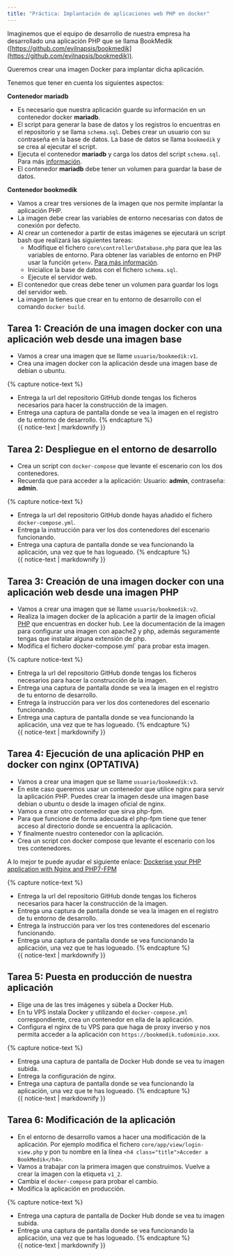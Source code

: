 ```yaml
---
title: "Práctica: Implantación de aplicaciones web PHP en docker"
---
```


Imaginemos que el equipo de desarrollo de nuestra empresa ha desarrollado una aplicación PHP que se llama BookMedik ([https://github.com/evilnapsis/bookmedik](https://github.com/evilnapsis/bookmedik)).

Queremos crear una imagen Docker para implantar dicha aplicación.

Tenemos que tener en cuenta los siguientes aspectos:

**Contenedor mariadb**

* Es necesario que nuestra aplicación guarde su información en un contenedor docker **mariadb**.
*  El script para generar la base de datos y los registros lo encuentras en el repositorio y se llama `schema.sql`. Debes crear un usuario con su contraseña en la base de datos. La base de datos se llama `bookmedik` y se crea al ejecutar el script.
* Ejecuta el contenedor **mariadb** y carga los datos del script `schema.sql`. Para más [información](https://gist.github.com/spalladino/6d981f7b33f6e0afe6bb).
* El contenedor **mariadb** debe tener un volumen para guardar la base de datos.

**Contenedor bookmedik**

* Vamos a crear tres versiones de la imagen que nos permite implantar la aplicación PHP.
* La imagen debe crear las variables de entorno necesarias con datos de conexión por defecto.
* Al crear un contenedor a partir de estas imágenes se ejecutará un script bash que realizará las siguientes tareas:
    * Modifique el fichero `core\controller\Database.php` para que lea las variables de entorno. Para obtener las variables de entorno en PHP usar la función `getenv`. [Para más información](http://php.net/manual/es/function.getenv.php).
    * Inicialice la base de datos con el fichero `schema.sql`.
    * Ejecute el servidor web.
* El contenedor que creas debe tener un volumen para guardar los logs del servidor web.
* La imagen la tienes que crear en tu entorno de desarrollo con el comando `docker build`.

## Tarea 1: Creación de una imagen docker con una aplicación web desde una imagen base

* Vamos a crear una imagen que se llame `usuario/bookmedik:v1`.
* Crea una imagen docker con la aplicación desde una imagen base de debian o ubuntu.

{% capture notice-text %} 
* Entrega la url del repositorio GitHub donde tengas los ficheros necesarios para hacer la construcción de la imagen.
* Entrega una captura de pantalla donde se vea la imagen en el registro de tu entorno de desarrollo.
{% endcapture %}<div class="notice--info">{{ notice-text | markdownify }}</div>

## Tarea 2: Despliegue en el entorno de desarrollo

*  Crea un script con `docker-compose` que levante el escenario con los dos contenedores.
* Recuerda que para acceder a la aplicación: Usuario: **admin**, contraseña: **admin**.

{% capture notice-text %} 
* Entrega la url del repositorio GitHub donde hayas añadido el fichero `docker-compose.yml`.
* Entrega la instrucción para ver los dos contenedores del escenario funcionando.
* Entrega una captura de pantalla donde se vea funcionando la aplicación, una vez que te has logueado.
{% endcapture %}<div class="notice--info">{{ notice-text | markdownify }}</div>

## Tarea 3: Creación de una imagen docker con una aplicación web desde una imagen PHP

* Vamos a crear una imagen que se llame `usuario/bookmedik:v2`.
* Realiza la imagen docker de la aplicación a partir de la imagen oficial [PHP](https://hub.docker.com/_/php/) que encuentras en docker hub. Lee la documentación de la imagen para configurar una imagen con apache2 y php, además seguramente tengas que instalar alguna extensión de php.
* Modifica el fichero docker-compose.yml` para probar esta imagen.

{% capture notice-text %} 
* Entrega la url del repositorio GitHub donde tengas los ficheros necesarios para hacer la construcción de la imagen.
* Entrega una captura de pantalla donde se vea la imagen en el registro de tu entorno de desarrollo.
* Entrega la instrucción para ver los dos contenedores del escenario funcionando.
* Entrega una captura de pantalla donde se vea funcionando la aplicación, una vez que te has logueado.
{% endcapture %}<div class="notice--info">{{ notice-text | markdownify }}</div>

## Tarea 4: Ejecución de una aplicación PHP en docker con nginx (OPTATIVA)

* Vamos a crear una imagen que se llame `usuario/bookmedik:v3`.
* En este caso queremos usar un contenedor que utilice nginx para servir la aplicación PHP. Puedes crear la imagen desde una imagen base debian o ubuntu o desde la imagen oficial de nginx.
* Vamos a crear otro contenedor que sirva php-fpm.
* Para que funcione de forma adecuada el php-fpm tiene que tener acceso al directorio donde se encuentra la aplicación.
* Y finalmente nuestro contenedor con la aplicación.
* Crea un script con docker compose que levante el escenario con los tres contenedores.

A lo mejor te puede ayudar el siguiente enlace: [Dockerise your PHP application with Nginx and PHP7-FPM](http://geekyplatypus.com/dockerise-your-php-application-with-nginx-and-php7-fpm/)


{% capture notice-text %} 
* Entrega la url del repositorio GitHub donde tengas los ficheros necesarios para hacer la construcción de la imagen.
* Entrega una captura de pantalla donde se vea la imagen en el registro de tu entorno de desarrollo.
* Entrega la instrucción para ver los tres contenedores del escenario funcionando.
* Entrega una captura de pantalla donde se vea funcionando la aplicación, una vez que te has logueado.
{% endcapture %}<div class="notice--info">{{ notice-text | markdownify }}</div>

## Tarea 5: Puesta en producción de nuestra aplicación

* Elige una de las tres imágenes y súbela a Docker Hub.
* En tu VPS instala Docker y utilizando el `docker-compose.yml` correspondiente, crea un contenedor en ella de la aplicación.
* Configura el nginx de tu VPS para que haga de proxy inverso y nos permita acceder a la aplicación con `https://bookmedik.tudominio.xxx`.

{% capture notice-text %} 
* Entrega una captura de pantalla de Docker Hub donde se vea tu imagen subida.
* Entrega la configuración de nginx.
* Entrega una captura de pantalla donde se vea funcionando la aplicación, una vez que te has logueado.
{% endcapture %}<div class="notice--info">{{ notice-text | markdownify }}</div>

## Tarea 6: Modificación de la aplicación

* En el entorno de desarrollo vamos a hacer una modificación de la aplicación. Por ejemplo modifica el fichero `core/app/view/login-view.php` y pon tu nombre en la línea `<h4 class="title">Acceder a BookMedik</h4>`.
* Vamos a trabajar con la primera imagen que construimos. Vuelve a crear la imagen con la etiqueta `v1_2`.
* Cambia el `docker-compose` para probar el cambio.
* Modifica la aplicación en producción.

{% capture notice-text %} 
* Entrega una captura de pantalla de Docker Hub donde se vea tu imagen subida.
* Entrega una captura de pantalla donde se vea funcionando la aplicación, una vez que te has logueado.
{% endcapture %}<div class="notice--info">{{ notice-text | markdownify }}</div>
